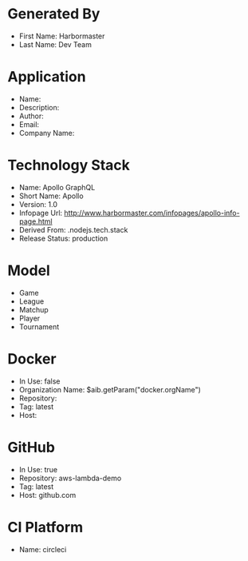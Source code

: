 # Generated By
- First Name: Harbormaster
- Last Name: Dev Team

# Application

- Name: 
- Description: 
- Author: 
- Email: 
- Company Name: 

# Technology Stack
- Name: Apollo GraphQL
- Short Name: Apollo
- Version: 1.0
- Infopage Url: http://www.harbormaster.com/infopages/apollo-info-page.html
- Derived From: .nodejs.tech.stack
- Release Status: production


# Model
- Game
- League
- Matchup
- Player
- Tournament

# Docker
- In Use: false
- Organization Name: $aib.getParam("docker.orgName")
- Repository: 
- Tag: latest
- Host:              

# GitHub
- In Use: true
- Repository: aws-lambda-demo
- Tag: latest
- Host: github.com    

# CI Platform
- Name: circleci 


